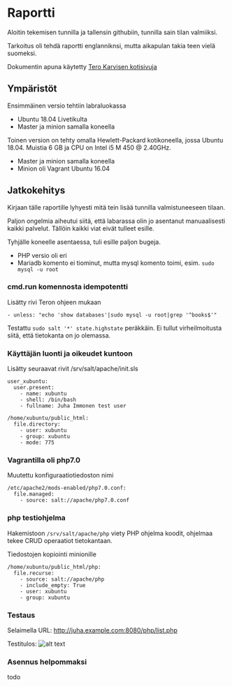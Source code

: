 # Raportti

Aloitin tekemisen tunnilla ja tallensin githubiin, tunnilla sain tilan valmiiksi.

Tarkoitus oli tehdä raportti englanniknsi, mutta aikapulan takia teen vielä suomeksi.

Dokumentin apuna käytetty [Tero Karvisen kotisivuja](https://terokarvinen.com)

## Ympäristöt
 
Ensimmäinen versio tehtiin labraluokassa
- Ubuntu 18.04 Livetikulta
- Master ja minion samalla koneella

Toinen version on tehty omalla Hewlett-Packard kotikoneella, jossa Ubuntu 18.04. Muistia 6 GB ja CPU on Intel i5 M 450 @ 2.40GHz.
- Master ja minion samalla koneella
- Minion oli Vagrant Ubuntu 16.04

## Jatkokehitys

Kirjaan tälle raportille lyhyesti mitä tein lisää tunnilla valmistuneeseen tilaan.

Paljon ongelmia aiheutui siitä, että labarassa olin jo asentanut manuaalisesti kaikki palvelut. Tällöin kaikki viat eivät tulleet esille.

Tyhjälle koneelle asentaessa, tuli esille paljon bugeja. 
- PHP versio oli eri 
- Mariadb komento ei tiominut, mutta mysql komento toimi, esim. ```sudo mysql -u root```

### cmd.run komennosta idempotentti

Lisätty rivi Teron ohjeen mukaan
```
- unless: "echo 'show databases'|sudo mysql -u root|grep '^books$'"
```
Testattu ```sudo salt '*' state.highstate``` peräkkäin. Ei tullut virheilmoitusta siitä, että tietokanta on jo olemassa.

### Käyttäjän luonti ja oikeudet kuntoon

Lisätty seuraavat rivit /srv/salt/apache/init.sls
```
user_xubuntu:
  user.present:
    - name: xubuntu
    - shell: /bin/bash
    - fullname: Juha Immonen test user

/home/xubuntu/public_html:
  file.directory:
    - user: xubuntu
    - group: xubuntu
    - mode: 775
```

### Vagrantilla oli php7.0

Muutettu konfiguraatiotiedoston nimi

```
/etc/apache2/mods-enabled/php7.0.conf:
  file.managed:
    - source: salt://apache/php7.0.conf
```
### php testiohjelma

Hakemistoon ```/srv/salt/apache/php``` viety PHP ohjelma koodit, ohjelmaa tekee CRUD operaatiot tietokantaan.

Tiedostojen kopiointi minionille
```
/home/xubuntu/public_html/php:
  file.recurse:
    - source: salt://apache/php
    - include_empty: True
    - user: xubuntu
    - group: xubuntu
```
### Testaus

Selaimella URL:
http://juha.example.com:8080/php/list.php

Testitulos: 
![alt text](https://github.com/immonju1/lamp/raw/master/src/common/images/tulos.png "Testin tulos")

### Asennus helpommaksi

todo
